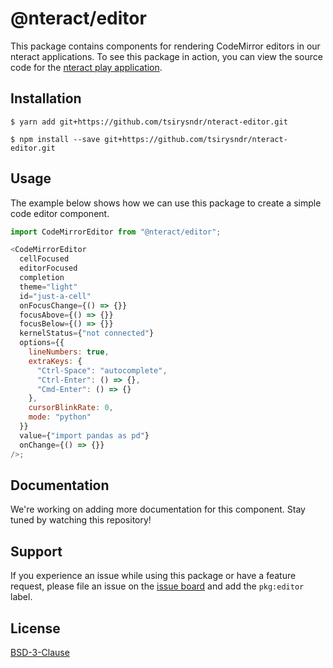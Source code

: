 # @nteract/editor

This package contains components for rendering CodeMirror editors in our nteract applications. To see this package in action, you can view the source code for the [nteract play application](https://github.com/nteract/play).

## Installation

```
$ yarn add git+https://github.com/tsirysndr/nteract-editor.git
```

```
$ npm install --save git+https://github.com/tsirysndr/nteract-editor.git
```

## Usage

The example below shows how we can use this package to create a simple code editor component.

```javascript
import CodeMirrorEditor from "@nteract/editor";

<CodeMirrorEditor
  cellFocused
  editorFocused
  completion
  theme="light"
  id="just-a-cell"
  onFocusChange={() => {}}
  focusAbove={() => {}}
  focusBelow={() => {}}
  kernelStatus={"not connected"}
  options={{
    lineNumbers: true,
    extraKeys: {
      "Ctrl-Space": "autocomplete",
      "Ctrl-Enter": () => {},
      "Cmd-Enter": () => {}
    },
    cursorBlinkRate: 0,
    mode: "python"
  }}
  value={"import pandas as pd"}
  onChange={() => {}}
/>;
```

## Documentation

We're working on adding more documentation for this component. Stay tuned by watching this repository!

## Support

If you experience an issue while using this package or have a feature request, please file an issue on the [issue board](https://github.com/nteract/nteract/issues/new/choose) and add the `pkg:editor` label.

## License

[BSD-3-Clause](https://choosealicense.com/licenses/bsd-3-clause/)
